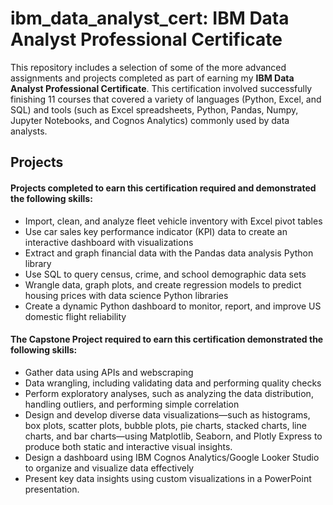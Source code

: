 # ibm_data_analyst_cert: IBM Data Analyst Professional Certificate
This repository includes a selection of some of the more advanced assignments and projects completed as part of earning my **IBM Data Analyst Professional Certificate**. This certification involved successfully finishing 11 courses that covered a variety of languages (Python, Excel, and SQL) and tools (such as Excel spreadsheets, Python, Pandas, Numpy, Jupyter Notebooks, and Cognos Analytics) commonly used by data analysts.


## Projects
#### Projects completed to earn this certification required and demonstrated the following skills:
- Import, clean, and analyze fleet vehicle inventory with Excel pivot tables
- Use car sales key performance indicator (KPI) data to create an interactive dashboard with visualizations
- Extract and graph financial data with the Pandas data analysis Python library
- Use SQL to query census, crime, and school demographic data sets
- Wrangle data, graph plots, and create regression models to predict housing prices with data science Python libraries
- Create a dynamic Python dashboard to monitor, report, and improve US domestic flight reliability

#### The Capstone Project required to earn this certification demonstrated the following skills:
- Gather data using APIs and webscraping
- Data wrangling, including validating data and performing quality checks
- Perform exploratory analyses, such as analyzing the data distribution, handling outliers, and performing simple correlation
- Design and develop diverse data visualizations—such as histograms, box plots, scatter plots, bubble plots, pie charts, stacked charts, line charts, and bar charts—using Matplotlib, Seaborn, and Plotly Express to produce both static and interactive visual insights.
- Design a dashboard using IBM Cognos Analytics/Google Looker Studio to organize and visualize data effectively
- Present key data insights using custom visualizations in a PowerPoint presentation.
